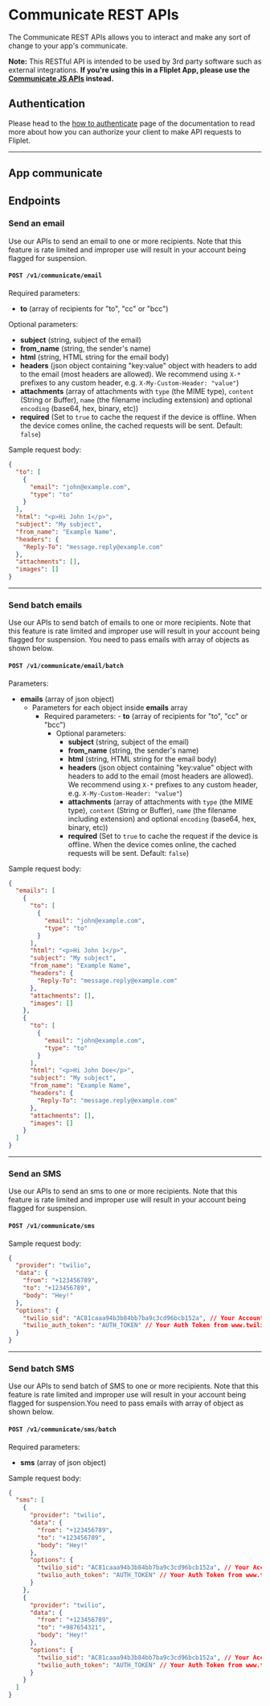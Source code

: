 # Communicate REST APIs

The Communicate REST APIs allows you to interact and make any sort of change to your app's communicate.

<p class="warning"><strong>Note:</strong> This RESTful API is intended to be used by 3rd party software such as external integrations. <strong>If you're using this in a Fliplet App, please use the <a href="/API/fliplet-communicate.html">Communicate JS APIs</a> instead.</strong></p>

## Authentication

Please head to the [how to authenticate](authenticate.md) page of the documentation to read more about how you can authorize your client to make API requests to Fliplet.

---

## App communicate

## Endpoints

### Send an email

Use our APIs to send an email to one or more recipients. Note that this feature is rate limited and improper use will result in your account being flagged for suspension.

#### `POST /v1/communicate/email`

Required parameters:
  - **to** (array of recipients for "to", "cc" or "bcc")

Optional parameters:
  - **subject** (string, subject of the email)
  - **from_name** (string, the sender's name)
  - **html** (string, HTML string for the email body)
  - **headers** (json object containing "key:value" object with headers to add to the email (most headers are allowed). We recommend using `X-*` prefixes to any custom header, e.g. `X-My-Custom-Header: "value"`)
  - **attachments** (array of attachments with `type` (the MIME type), `content` (String or Buffer), `name` (the filename including extension) and optional `encoding` (base64, hex, binary, etc))
  - **required** (Set to `true` to cache the request if the device is offline. When the device comes online, the cached requests will be sent. Default: `false`)

Sample request body:

```json
{
  "to": [
    {
      "email": "john@example.com",
      "type": "to"
    }
  ],
  "html": "<p>Hi John 1</p>",
  "subject": "My subject",
  "from_name": "Example Name",
  "headers": {
    "Reply-To": "message.reply@example.com"
  },
  "attachments": [],
  "images": []
}
```

---

### Send batch emails

Use our APIs to send batch of emails to one or more recipients. Note that this feature is rate limited and improper use will result in your account being flagged for suspension. You need to pass emails with array of objects as shown below.

#### `POST /v1/communicate/email/batch`

Parameters:
  - **emails** (array of json object)
    - Parameters for each object inside **emails** array
      - Required parameters:
            - **to** (array of recipients for "to", "cc" or "bcc")
        - Optional parameters:
          - **subject** (string, subject of the email)
          - **from_name** (string, the sender's name)
          - **html** (string, HTML string for the email body)
          - **headers** (json object containing "key:value" object with headers to add to the email (most headers are allowed). We recommend using `X-*` prefixes to any custom header, e.g. `X-My-Custom-Header: "value"`)
          - **attachments** (array of attachments with `type` (the MIME type), `content` (String or Buffer), `name` (the filename including extension) and optional `encoding` (base64, hex, binary, etc))
          - **required** (Set to `true` to cache the request if the device is offline. When the device comes online, the cached requests will be sent. Default: `false`)

Sample request body:

```json
{
  "emails": [
    {
      "to": [
        {
          "email": "john@example.com",
          "type": "to"
        }
      ],
      "html": "<p>Hi John 1</p>",
      "subject": "My subject",
      "from_name": "Example Name",
      "headers": {
        "Reply-To": "message.reply@example.com"
      },
      "attachments": [],
      "images": []
    },
    {
      "to": [
        {
          "email": "john@example.com",
          "type": "to"
        }
      ],
      "html": "<p>Hi John Doe</p>",
      "subject": "My subject",
      "from_name": "Example Name",
      "headers": {
        "Reply-To": "message.reply@example.com"
      },
      "attachments": [],
      "images": []
    }
  ]
}
```

---
### Send an SMS

Use our APIs to send an sms to one or more recipients. Note that this feature is rate limited and improper use will result in your account being flagged for suspension.

#### `POST /v1/communicate/sms`

Sample request body:

```json
{
  "provider": "twilio",
  "data": {
    "from": "+123456789",
    "to": "+123456789",
    "body": "Hey!"
  },
  "options": {
    "twilio_sid": "AC81caaa94b3b84bb7ba9c3cd96bcb152a", // Your Account SID from www.twilio.com
    "twilio_auth_token": "AUTH_TOKEN" // Your Auth Token from www.twilio.com
  }
}
```

---

### Send batch SMS

Use our APIs to send batch of SMS to one or more recipients. Note that this feature is rate limited and improper use will result in your account being flagged for suspension.You need to pass emails with array of object as shown below.

#### `POST /v1/communicate/sms/batch`

Required parameters:
  - **sms** (array of json object)

Sample request body:

```json
{
  "sms": [
    {
      "provider": "twilio",
      "data": {
        "from": "+123456789",
        "to": "+123456789",
        "body": "Hey!"
      },
      "options": {
        "twilio_sid": "AC81caaa94b3b84bb7ba9c3cd96bcb152a", // Your Account SID from www.twilio.com
        "twilio_auth_token": "AUTH_TOKEN" // Your Auth Token from www.twilio.com/console
      }
    },
    {
      "provider": "twilio",
      "data": {
        "from": "+123456789",
        "to": "+987654321",
        "body": "Hey!"
      },
      "options": {
        "twilio_sid": "AC81caaa94b3b84bb7ba9c3cd96bcb152a", // Your Account SID from www.twilio.com
        "twilio_auth_token": "AUTH_TOKEN" // Your Auth Token from www.twilio.com
      }
    }
  ]
}
